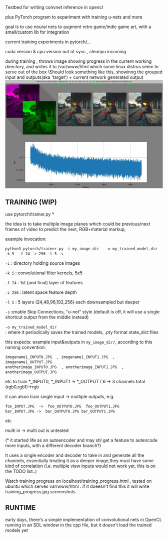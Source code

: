 Testbed for writing convnet inference in opencl

plus PyTorch program to experiment with training u-nets and more

goal is to use neural nets to augment retro game/indie game art, with a small/custom lib for integration

current training experiments in pytorch/...

cuda version & cpu version out of sync , cleanpu incoming

during training , throws image showing progress in the current working directory, and writes it to /var/www/html 
which some linux distros seem to serve out of the box
\Should look something like this, showinng the grouped input and 
outputs(aka 'target') + 
current network generated output
![](screenshot.jpeg)

## TRAINING (WIP)

use pytorch/trainer.py   *

the idea is to take multiple image planes which could be previous/next 
frames 
of video to predict the next, RGB+material markup, 

example invocation:
```
python3 pytorch/trainer.py -i my_image_dir   -o my_trained_model_dir    -k 5  -f 24 -z 256 -l 5 -s
```

`-i`	: directory holding source images

`-k 5` 	: convolutional filter kernels, 5x5

`-f 24`	: 1st (and final) layer of features

`-z 256`	: latent space feature depth 

`-l 5`	: 5 layers (24,48,96,192,256) each downsampled but deeper

`-s`	:enable Skip Connections, "u-net" style (default is off, it will use a single shortcut output from the middle instead) 

`-o my_trained_model_dir`	
	: where it periodically saves the trained models, 
		.pty format state_dict files

this expects:
example input&outputs in `my_image_dir/`, according to this naming 
convention:

```
imagename1_INPUT0.JPG  , imagename1_INPUT1.JPG  , imagename1_OUTPUT.JPG
anotherimage_INPUT0.JPG  , anotherimage_INPUT1.JPG  , anotherimage_OUTPUT.JPG
```
etc to train *_INPUT0, *_INPUT1 -> *_OUTPUT ( 6 -> 3 channels total
(rgb0,rgb1)->rgb

it can alsoo train single input -> multiple outputs,
e.g.
```
foo_INPUT.JPG  ->  foo_OUTPUT0.JPG  foo_OUTPUT1.JPG
bar_INPUT.JPG ->  bar_OUTPUT0.JPG bar_OUTPUT1.JPG 
```
etc

multi in -> multi out is untested

(* it started life as an autoencoder and may stil get a feature to 
autencode more inputs, with a different decoder branch?)

It uses a single encoder and decoder to take in and generate all the 
channels, essentially treating it as a deeper image,they must have some 
kind of correlation (i.e. multiple view inputs would not work yet, this is 
on the TODO list..)

Watch training progress on localhost/training_progress.html  , tested on 
ubuntu which serves var/www/html . if it doeesn't find this it will write 
training_progress.jpg screenshots

## RUNTIME

early days, there's a simple implementation of convolutional nets in 
OpenCL running in an SDL window in the cpp file, but it doesn't load the 
trained models yet
